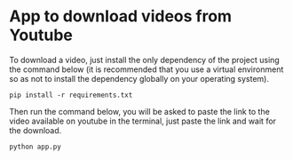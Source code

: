 # App to download videos from Youtube

To download a video, just install the only dependency of the project using the command below (it is recommended that you use a virtual environment so as not to install the dependency globally on your operating system).

```
pip install -r requirements.txt
```

Then run the command below, you will be asked to paste the link to the video available on youtube in the terminal, just paste the link and wait for the download.

```
python app.py
```
